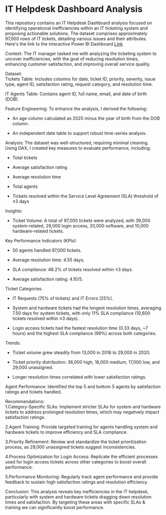 # IT Helpdesk Dashboard Analysis

This repository contains an IT Helpdesk Dashboard analysis focused on identifying operational inefficiencies within an IT ticketing system and proposing actionable solutions. The dataset comprises approximately 97,000 rows of IT tickets, detailing various issues and their attributes. Here's the link to the interactive Power BI Dashboard [Link](https://app.powerbi.com/view?r=eyJrIjoiZThhZTkxZWUtOTA3ZC00YzhiLThiMTAtMDJmMzc5M2ZjOTFjIiwidCI6IjAzNWEyYzY4LTc2YjQtNGViYS1hMTVhLWNiYmNhOTY4NjhjZCJ9)

Context:
The IT manager tasked me with analyzing the ticketing system to uncover inefficiencies, with the goal of reducing resolution times, enhancing customer satisfaction, and improving overall service quality.

Dataset:  
Tickets Table: Includes columns for date, ticket ID, priority, severity, issue type, agent ID, satisfaction rating, request category, and resolution time.  

IT Agents Table: Contains agent ID, full name, email, and date of birth (DOB).

Feature Engineering:
To enhance the analysis, I derived the following:  
- An age column calculated as 2025 minus the year of birth from the DOB column.  

- An independent date table to support robust time-series analysis.

Analysis:
The dataset was well-structured, requiring minimal cleaning. Using DAX, I created key measures to evaluate performance, including:  
- Total tickets  

- Average satisfaction rating  

- Average resolution time  

- Total agents  

- Tickets resolved within the Service Level Agreement (SLA) threshold of ≤3 days

Insights:  
- Ticket Volume: A total of 97,000 tickets were analyzed, with 39,000 system-related, 29,000 login access, 20,000 software, and 10,000 hardware-related tickets.  

Key Performance Indicators (KPIs):  
- 50 agents handled 97,000 tickets.  

- Average resolution time: 4.55 days.  

- SLA compliance: 48.2% of tickets resolved within ≤3 days.  

- Average satisfaction rating: 4.10/5.

Ticket Categories:  
- IT Requests (75% of tickets) and IT Errors (25%).  

- System and hardware tickets had the longest resolution times, averaging 7.50 days for system tickets, with only 11% SLA compliance (10,600 tickets resolved within ≤3 days).  

- Login access tickets had the fastest resolution time (0.33 days, ~7 hours) and the highest SLA compliance (99%) across both categories.

Trends:  
- Ticket volume grew steadily from 13,000 in 2016 to 29,000 in 2020.  

- Ticket priority distribution: 36,000 high, 16,000 medium, 17,000 low, and 29,000 unassigned.  

- Longer resolution times correlated with lower satisfaction ratings.

Agent Performance: Identified the top 5 and bottom 5 agents by satisfaction ratings and tickets handled.

Recommendations:  
1.Category-Specific SLAs: Implement stricter SLAs for system and hardware tickets to address prolonged resolution times, which may negatively impact satisfaction ratings.  

2.Agent Training: Provide targeted training for agents handling system and hardware tickets to improve efficiency and SLA compliance.  

3.Priority Refinement: Review and standardize the ticket prioritization process, as 29,000 unassigned tickets suggest inconsistencies.  

4.Process Optimization for Login Access: Replicate the efficient processes used for login access tickets across other categories to boost overall performance.  

5.Performance Monitoring: Regularly track agent performance and provide feedback to sustain high satisfaction ratings and resolution efficiency.

Conclusion:
This analysis reveals key inefficiencies in the IT helpdesk, particularly with system and hardware tickets dragging down resolution times and satisfaction. By targeting these areas with specific SLAs & training we can significantly boost performance. 
